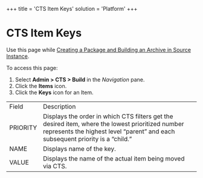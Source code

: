 +++
title = 'CTS Item Keys'
solution = 'Platform'
+++

# CTS Item Keys

<div class="use">

Use this page while [Creating a Package and Building an Archive in
Source Instance](../Use_Cases/CreatePckgeBuildArcSrceInstance.htm).

</div>

To access this page:

1.  Select **Admin \> CTS \> Build** in the *Navigation* pane.
2.  Click the **Items** icon.
3.  Click the **Keys** icon for an
Item.

|          |                                                                                                                                                                                    |
| -------- | ---------------------------------------------------------------------------------------------------------------------------------------------------------------------------------- |
| Field    | Description                                                                                                                                                                        |
| PRIORITY | Displays the order in which CTS filters get the desired item, where the lowest prioritized number represents the highest level “parent” and each subsequent priority is a “child.” |
| NAME     | Displays name of the key.                                                                                                                                                          |
| VALUE    | Displays the name of the actual item being moved via CTS.                                                                                                                          |
